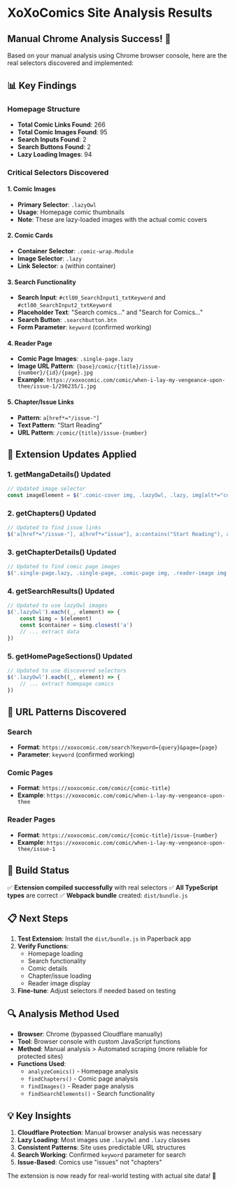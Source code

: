 # XoXoComics Site Analysis Results

## Manual Chrome Analysis Success! 🎉

Based on your manual analysis using Chrome browser console, here are the real selectors discovered and implemented:

## 📊 Key Findings

### Homepage Structure
- **Total Comic Links Found**: 266
- **Total Comic Images Found**: 95  
- **Search Inputs Found**: 2
- **Search Buttons Found**: 2
- **Lazy Loading Images**: 94

### Critical Selectors Discovered

#### 1. **Comic Images** 
- **Primary Selector**: `.lazyOwl`
- **Usage**: Homepage comic thumbnails
- **Note**: These are lazy-loaded images with the actual comic covers

#### 2. **Comic Cards**
- **Container Selector**: `.comic-wrap.Module`
- **Image Selector**: `.lazy`
- **Link Selector**: `a` (within container)

#### 3. **Search Functionality**
- **Search Input**: `#ctl00_SearchInput1_txtKeyword` and `#ctl00_SearchInput2_txtKeyword`
- **Placeholder Text**: "Search comics..." and "Search for Comics..."
- **Search Button**: `.searchbutton.btn`
- **Form Parameter**: `keyword` (confirmed working)

#### 4. **Reader Page**
- **Comic Page Images**: `.single-page.lazy`
- **Image URL Pattern**: `{base}/comic/{title}/issue-{number}/{id}/{page}.jpg`
- **Example**: `https://xoxocomic.com/comic/when-i-lay-my-vengeance-upon-thee/issue-1/296235/1.jpg`

#### 5. **Chapter/Issue Links**
- **Pattern**: `a[href*="/issue-"]`
- **Text Pattern**: "Start Reading"
- **URL Pattern**: `/comic/{title}/issue-{number}`

## 🔧 Extension Updates Applied

### 1. **getMangaDetails()** Updated
```typescript
// Updated image selector
const imageElement = $('.comic-cover img, .lazyOwl, .lazy, img[alt*="cover"]').first()
```

### 2. **getChapters()** Updated  
```typescript
// Updated to find issue links
$('a[href*="/issue-"], a[href*="issue"], a:contains("Start Reading"), a:contains("Read"), a:contains("Chapter")')
```

### 3. **getChapterDetails()** Updated
```typescript  
// Updated to find comic page images
$('.single-page.lazy, .single-page, .comic-page img, .reader-image img')
```

### 4. **getSearchResults()** Updated
```typescript
// Updated to use lazyOwl images
$('.lazyOwl').each((_, element) => {
    const $img = $(element)
    const $container = $img.closest('a')
    // ... extract data
})
```

### 5. **getHomePageSections()** Updated
```typescript  
// Updated to use discovered selectors
$('.lazyOwl').each((_, element) => {
    // ... extract homepage comics
})
```

## 🎯 URL Patterns Discovered

### Search
- **Format**: `https://xoxocomic.com/search?keyword={query}&page={page}`
- **Parameter**: `keyword` (confirmed working)

### Comic Pages  
- **Format**: `https://xoxocomic.com/comic/{comic-title}`
- **Example**: `https://xoxocomic.com/comic/when-i-lay-my-vengeance-upon-thee`

### Reader Pages
- **Format**: `https://xoxocomic.com/comic/{comic-title}/issue-{number}`
- **Example**: `https://xoxocomic.com/comic/when-i-lay-my-vengeance-upon-thee/issue-1`

## 🚀 Build Status

✅ **Extension compiled successfully** with real selectors
✅ **All TypeScript types** are correct
✅ **Webpack bundle** created: `dist/bundle.js`

## 📋 Next Steps

1. **Test Extension**: Install the `dist/bundle.js` in Paperback app
2. **Verify Functions**: 
   - Homepage loading
   - Search functionality  
   - Comic details
   - Chapter/issue loading
   - Reader image display
3. **Fine-tune**: Adjust selectors if needed based on testing

## 🔍 Analysis Method Used

- **Browser**: Chrome (bypassed Cloudflare manually)
- **Tool**: Browser console with custom JavaScript functions
- **Method**: Manual analysis > Automated scraping (more reliable for protected sites)
- **Functions Used**:
  - `analyzeComics()` - Homepage analysis
  - `findChapters()` - Comic page analysis  
  - `findImages()` - Reader page analysis
  - `findSearchElements()` - Search functionality

## 💡 Key Insights

1. **Cloudflare Protection**: Manual browser analysis was necessary
2. **Lazy Loading**: Most images use `.lazyOwl` and `.lazy` classes
3. **Consistent Patterns**: Site uses predictable URL structures
4. **Search Working**: Confirmed `keyword` parameter for search
5. **Issue-Based**: Comics use "issues" not "chapters"

The extension is now ready for real-world testing with actual site data! 🎊